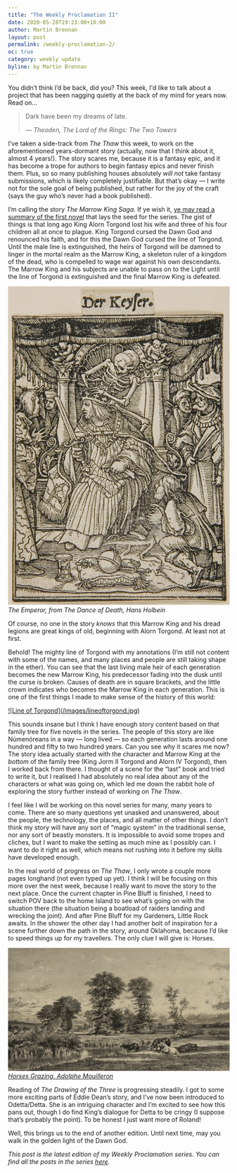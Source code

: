 ```yaml
---
title: "The Weekly Proclamation II"
date: 2020-05-28T19:23:00+10:00
author: Martin Brennan
layout: post
permalink: /weekly-proclamation-2/
oc: true
category: weekly update
byline: by Martin Brennan
---
```


You didn’t think I’d be back, did you? This week, I'd like to talk about a project that has been nagging quietly at the back of my mind for years now. Read on...

<!--more-->

<blockquote class="hero">
    <p>Dark have been my dreams of late.</p>
    <cite>— Theoden, The Lord of the Rings: The Two Towers</cite>
</blockquote>

I’ve taken a side-track from _The Thaw_ this week, to work on the aforementioned years-dormant story (actually, now that I think about it, almost 4 years!). The story scares me, because it is a fantasy epic, and it has become a trope for authors to begin fantasy epics and never finish them. Plus, so so many publishing houses absolutely _will not_ take fantasy submissions, which is likely completely justifiable. But that’s okay — I write not for the sole goal of being published, but rather for the joy of the craft (says the guy who’s never had a book published).

I’m calling the story _The Marrow King Saga_. If ye wish it, [ye may read a summary of the first novel](/assets/torgond.txt) that lays the seed for the series. The gist of things is that long ago King Alorn Torgond lost his wife and three of his four children all at once to plague. King Torgond cursed the Dawn God and renounced his faith, and for this the Dawn God cursed the line of Torgond. Until the male line is extinguished, the heirs of Torgond will be damned to linger in the mortal realm as the Marrow King, a skeleton ruler of a kingdom of the dead, who is compelled to wage war against his own descendants. The Marrow King and his subjects are unable to pass on to the Light until the line of Torgond is extinguished and the final Marrow King is defeated.

<div class="centerimage">
<p>
<img src="/images/skeletonemperor.jpg" alt="The Emperor, from The Dance of Death, Hans Holbein" />
<cite>The Emperor, from The Dance of Death, Hans Holbein</cite>
</p>
</div>

Of course, no one in the story _knows_ that this Marrow King and his dread legions are great kings of old, beginning with Alorn Torgond. At least not at first.

Behold! The mighty line of Torgond with my annotations (I’m still not content with some of the names, and many places and people are still taking shape in the ether). You can see that the last living male heir of each generation becomes the new Marrow King, his predecessor fading into the dusk until the curse is broken. Causes of death are in square brackets, and the little crown indicates who becomes the Marrow King in each generation. This is one of the first things I made to make sense of the history of this world:

<a href="/images/lineoftorgond.jpg" style="border: 0">
  ![Line of Torgond](/images/lineoftorgond.jpg)
</a>

This sounds insane but I think I have enough story content based on that family tree for five novels in the series. The people of this story are like Númenóreans in a way — long lived — so each generation lasts around one hundred and fifty to two hundred years. Can you see why it scares me now? The story idea actually started with the character and Marrow King at the _bottom_ of the family tree (King Jorm II Torgond and Alorn IV Torgond), then I worked back from there. I thought of a scene for the “last” book and tried to write it, but I realised I had absolutely no real idea about any of the characters or what was going on, which led me down the rabbit hole of exploring the story further instead of working on _The Thaw_.

I feel like I will be working on this novel series for many, many years to come. There are so many questions yet unasked and unanswered, about the people, the technology, the places, and all matter of other things. I don’t think my story will have any sort of “magic system” in the traditional sense, nor any sort of beastly monsters. It is impossible to avoid some tropes and cliches, but I want to make the setting as much mine as I possibly can. I want to do it right as well, which means not rushing into it before my skills have developed enough.

In the real world of progress on _The Thaw_, I only wrote a couple more pages longhand (not even typed up yet). I think I will be focusing on this more over the next week, because I really want to move the story to the next place. Once the current chapter in Pine Bluff is finished, I need to switch POV back to the home Island to see what’s going on with the situation there (the situation being a boatload of raiders landing and wrecking the joint). And after Pine Bluff for my Gardeners, Little Rock awaits. In the shower the other day I had another bolt of inspiration for a scene further down the path in the story, around Oklahoma, because I’d like to speed things up for my travellers. The only clue I will give is: Horses.

![Horses](/images/horses.jpg)
<cite>[Horses Grazing, Adolphe Mouilleron](https://www.si.edu/object/horses-grazing:saam_1967.14.56)</cite>

Reading of _The Drawing of the Three_ is progressing steadily. I got to some more exciting parts of Eddie Dean’s story, and I’ve now been introduced to Odetta/Detta. She is an intriguing character and I’m excited to see how this pans out, though I do find King’s dialogue for Detta to be cringy (I suppose that’s probably the point). To be honest I just want more of Roland!

Well, this brings us to the end of another edition. Until next time, may you walk in the golden light of the Dawn God.

_This post is the latest edition of my Weekly Proclamation series. You can find all the posts in the series [here](/weekly-updates)._